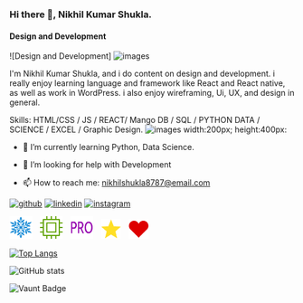 ### Hi there 👋, Nikhil Kumar Shukla.
#### Design and Development
![Design and Development] ![images](https://github.com/user-attachments/assets/8a818efa-d3c6-490a-84fd-f80dc6d74b65)

I'm Nikhil Kumar Shukla, and i do content on design and development. i really enjoy learning language and framework like React and React native, as well as work in WordPress. i also enjoy wireframing, Ui, UX, and design in general.

Skills: HTML/CSS / JS /  REACT/ Mango DB / SQL / PYTHON DATA / SCIENCE / EXCEL / Graphic Design.
![images](https://github.com/user-attachments/assets/770a045c-f1a0-493c-bdb1-f361feece2bb)  width:200px; height:400px:

- 🌱 I’m currently learning Python, Data Science. 

- 🤔 I’m looking for help with Development 
- 📫 How to reach me: nikhilshukla8787@email.com 


[<img src='https://cdn.jsdelivr.net/npm/simple-icons@3.0.1/icons/github.svg' alt='github' height='40'>](https://github.com/Nikhil6306)  [<img src='https://cdn.jsdelivr.net/npm/simple-icons@3.0.1/icons/linkedin.svg' alt='linkedin' height='40'>](https://www.linkedin.com/in/NikhilKumarshukla/)  [<img src='https://cdn.jsdelivr.net/npm/simple-icons@3.0.1/icons/instagram.svg' alt='instagram' height='40'>](https://www.instagram.com/nikhilshukla00_/)  

<a href='https://archiveprogram.github.com/'><img src='https://raw.githubusercontent.com/acervenky/animated-github-badges/master/assets/acbadge.gif' width='40' height='40'></a> <a href='https://docs.github.com/en/developers'><img src='https://raw.githubusercontent.com/acervenky/animated-github-badges/master/assets/devbadge.gif' width='40' height='40'></a> <a href='https://github.com/pricing'><img src='https://raw.githubusercontent.com/acervenky/animated-github-badges/master/assets/pro.gif' width='40' height='40'></a> <a href='https://stars.github.com/'><img src='https://raw.githubusercontent.com/acervenky/animated-github-badges/master/assets/starbadge.gif' width='35' height='35'></a> <a href='https://docs.github.com/en/github/supporting-the-open-source-community-with-github-sponsors'><img src='https://raw.githubusercontent.com/acervenky/animated-github-badges/master/assets/sponsorbadge.gif' width='35' height='35'></a> 

[![Top Langs](https://github-readme-stats.vercel.app/api/top-langs/?username=Nikhil6306)](https://github.com/anuraghazra/github-readme-stats)

![GitHub stats](https://github-readme-stats.vercel.app/api?username=Nikhil6306&show_icons=true&count_private=true)  

![Vaunt Badge](https://api.vaunt.dev/v1/github/entities/Nikhil6306/contributions?format=svg&private=true)  



